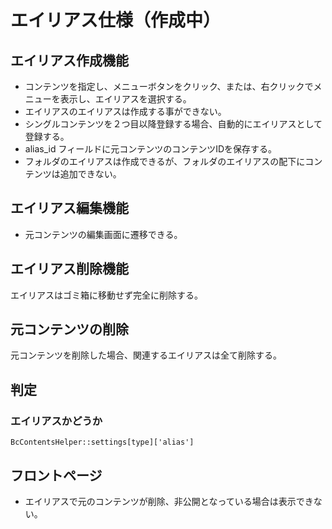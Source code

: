 # エイリアス仕様（作成中）

## エイリアス作成機能
- コンテンツを指定し、メニューボタンをクリック、または、右クリックでメニューを表示し、エイリアスを選択する。  
- エイリアスのエイリアスは作成する事ができない。
- シングルコンテンツを２つ目以降登録する場合、自動的にエイリアスとして登録する。
- alias_id フィールドに元コンテンツのコンテンツIDを保存する。
- フォルダのエイリアスは作成できるが、フォルダのエイリアスの配下にコンテンツは追加できない。

## エイリアス編集機能
- 元コンテンツの編集画面に遷移できる。

## エイリアス削除機能
エイリアスはゴミ箱に移動せず完全に削除する。

## 元コンテンツの削除
元コンテンツを削除した場合、関連するエイリアスは全て削除する。

## 判定
### エイリアスかどうか
	BcContentsHelper::settings[type]['alias']
	
## フロントページ
- エイリアスで元のコンテンツが削除、非公開となっている場合は表示できない。